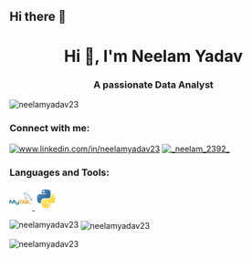 ## Hi there 👋
<h1 align="center">Hi 👋, I'm Neelam Yadav</h1>
<h3 align="center">A passionate Data Analyst</h3>

<p align="left"> <img src="https://komarev.com/ghpvc/?username=neelamyadav23&label=Profile%20views&color=0e75b6&style=flat" alt="neelamyadav23" /> </p>

<h3 align="left">Connect with me:</h3>
<p align="left">
<a href="https://linkedin.com/in/www.linkedin.com/in/neelamyadav23" target="blank"><img align="center" src="https://raw.githubusercontent.com/rahuldkjain/github-profile-readme-generator/master/src/images/icons/Social/linked-in-alt.svg" alt="www.linkedin.com/in/neelamyadav23" height="30" width="40" /></a>
<a href="https://instagram.com/_neelam_2392_" target="blank"><img align="center" src="https://raw.githubusercontent.com/rahuldkjain/github-profile-readme-generator/master/src/images/icons/Social/instagram.svg" alt="_neelam_2392_" height="30" width="40" /></a>
</p>

<h3 align="left">Languages and Tools:</h3>
<p align="left"> <a href="https://www.mysql.com/" target="_blank" rel="noreferrer"> <img src="https://raw.githubusercontent.com/devicons/devicon/master/icons/mysql/mysql-original-wordmark.svg" alt="mysql" width="40" height="40"/> </a> <a href="https://www.python.org" target="_blank" rel="noreferrer"> <img src="https://raw.githubusercontent.com/devicons/devicon/master/icons/python/python-original.svg" alt="python" width="40" height="40"/> </a> </p>

<p><img align="left" src="https://github-readme-stats.vercel.app/api/top-langs?username=neelamyadav23&show_icons=true&locale=en&layout=compact" alt="neelamyadav23" /></p>

<p>&nbsp;<img align="center" src="https://github-readme-stats.vercel.app/api?username=neelamyadav23&show_icons=true&locale=en" alt="neelamyadav23" /></p>

<p><img align="center" src="https://github-readme-streak-stats.herokuapp.com/?user=neelamyadav23&" alt="neelamyadav23" /></p>

